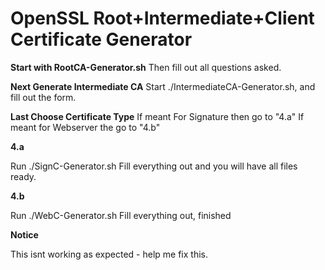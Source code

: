 # OpenSSL Root+Intermediate+Client Certificate Generator

**Start with RootCA-Generator.sh**
Then fill out all questions asked.

**Next Generate Intermediate CA**
Start ./IntermediateCA-Generator.sh, and fill out the form.

**Last Choose Certificate Type**
If meant For Signature then go to "4.a"
If meant for Webserver the go to "4.b"

**4.a**

Run ./SignC-Generator.sh
Fill everything out and you will have all files ready.

**4.b**

Run ./WebC-Generator.sh 
Fill everything out, finished


**Notice**

This isnt working as expected - help me fix this.
